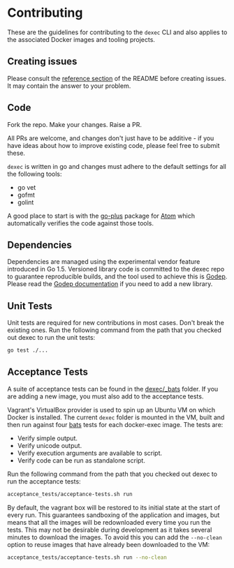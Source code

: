 # Contributing

These are the guidelines for contributing to the ```dexec``` CLI and also applies to the associated Docker images and tooling projects.

## Creating issues

Please consult the [reference section](https://github.com/docker-exec/dexec/blob/master/README.md#reference) of the README before creating issues. It may contain the answer to your problem.

## Code

Fork the repo. Make your changes. Raise a PR.

All PRs are welcome, and changes don't just have to be additive - if you have ideas about how to improve existing code, please feel free to submit these.

```dexec``` is written in go and changes must adhere to the default settings for all the following tools:

 * go vet
 * gofmt
 * golint

A good place to start is with the [go-plus](https://github.com/joefitzgerald/go-plus/) package for [Atom](https://atom.io/) which automatically verifies the code against those tools.

## Dependencies

Dependencies are managed using the experimental vendor feature introduced in Go 1.5. Versioned library code is committed to the dexec repo to guarantee reproducible builds, and the tool used to achieve this is [Godep](https://github.com/tools/godep). Please read the [Godep documentation](https://github.com/tools/godep#add-a-dependency) if you need to add a new library.

## Unit Tests

Unit tests are required for new contributions in most cases. Don't break the existing ones. Run the following command from the path that you checked out dexec to run the unit tests:

```sh
go test ./...
```

## Acceptance Tests

A suite of acceptance tests can be found in the [dexec/_bats](https://github.com/docker-exec/dexec/tree/master/_test) folder. If you are adding a new image, you must also add to the acceptance tests.

Vagrant's VirtualBox provider is used to spin up an Ubuntu VM on which Docker is installed. The current ```dexec``` folder is mounted in the VM, built and then run against four [bats](https://github.com/sstephenson/bats) tests for each docker-exec image. The tests are:

 * Verify simple output.
 * Verify unicode output.
 * Verify execution arguments are available to script.
 * Verify code can be run as standalone script.

Run the following command from the path that you checked out dexec to run the acceptance tests:

```sh
acceptance_tests/acceptance-tests.sh run
```

By default, the vagrant box will be restored to its initial state at the start of every run. This guarantees sandboxing of the application and images, but means that all the images will be redownloaded every time you run the tests. This may not be desirable during development as it takes several minutes to download the images. To avoid this you can add the ```--no-clean``` option to reuse images that have already been downloaded to the VM:

```sh
acceptance_tests/acceptance-tests.sh run --no-clean
```
